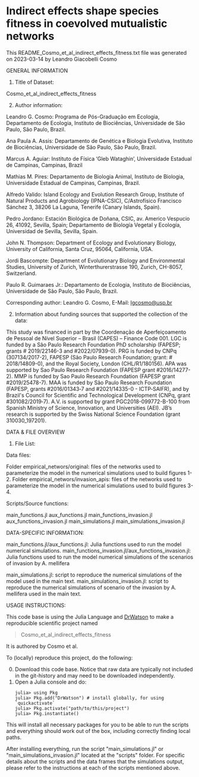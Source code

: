 # Indirect effects shape species fitness in coevolved mutualistic networks

This README_Cosmo_et_al_indirect_effects_fitness.txt file was generated on 2023-03-14 by Leandro Giacobelli Cosmo

GENERAL INFORMATION

1. Title of Dataset: 

Cosmo_et_al_indirect_effects_fitness

2. Author information:

Leandro G. Cosmo: Programa de Pós-Graduação em Ecologia, Departamento de Ecologia, Instituto de Biociências, Universidade de São Paulo, São Paulo, Brazil.

Ana Paula A. Assis: Departamento de Genética e Biologia Evolutiva, Instituto de Biociências, Universidade de São Paulo, São Paulo, Brazil.

Marcus A. Aguiar: Instituto de Física ‘Gleb Wataghin’, Universidade Estadual de Campinas, Campinas, Brazil

Mathias M. Pires: Departamento de Biologia Animal, Instituto de Biologia, Universidade Estadual de Campinas, Campinas, Brazil.

Alfredo Valido: Island Ecology and Evolution Research Group, Institute of Natural Products and Agrobiology (IPNA-CSIC), C/Astrofísico Francisco Sánchez 3, 38206 La Laguna, Tenerife (Canary Islands, Spain).

Pedro Jordano: Estación Biológica de Doñana, CSIC, av. Americo Vespucio 26, 41092, Sevilla, Spain; Departamento de Biología Vegetal y Ecología, Universidad de Sevilla, Sevilla, Spain.

John N. Thompson: Department of Ecology and Evolutionary Biology, University of California, Santa Cruz, 95064, California, USA.

Jordi Bascompte: Department of Evolutionary Biology and Environmental Studies, University of Zurich, Winterthurerstrasse 190, Zurich, CH-8057, Switzerland.

Paulo R. Guimaraes Jr.: Departamento de Ecologia, Instituto de Biociências, Universidade de São Paulo, São Paulo, Brazil.

Corresponding author: Leandro G. Cosmo, E-Mail: lgcosmo@usp.br

2. Information about funding sources that supported the collection of the data:

This study was financed in part by the Coordenação de Aperfeiçoamento de Pessoal de Nível Superior – Brasil (CAPES) – Finance Code 001. LGC is funded by a São Paulo Research Foundation PhD scholarship (FAPESP; grants # 2019/22146-3 and #2022/07939-0). PRG is funded by CNPq (307134/2017-2), FAPESP (São Paulo Research Foundation; grant: # 2018/14809-0), and the Royal Society, London (CHL/R1/180156). APA was supported by Sao Paulo Research Foundation (FAPESP grant #2016/14277-2). MMP is funded by Sao Paulo Research Foundation (FAPESP grant #2019/25478-7). MAA is funded by São Paulo Research Foundation (FAPESP, grants #2016/01343‐7 and #2021/14335-0 - ICTP‐SAIFR), and by Brazil's Council for Scientific and Technological Development (CNPq, grant #301082/2019‐7). A.V. is supported by grant PGC2018-099772-B-100 from Spanish Ministry of Science, Innovation, and Universities (AEI). JB’s research is supported by the Swiss National Science Foundation (grant 310030_197201).

DATA & FILE OVERVIEW

1. File List: 

Data files:

Folder empirical_networs/original: files of the networks used to parameterize the model in the numerical simulations used to build figures 1-2.
Folder empirical_networs/invasion_apis: files of the networks used to parameterize the model in the numerical simulations used to build figures 3-4.

Scripts/Source functions:

main_functions.jl
aux_functions.jl
main_functions_invasion.jl
aux_functions_invasion.jl
main_simulations.jl
main_simulations_invasion.jl

DATA-SPECIFIC INFORMATION:

main_functions.jl/aux_functions.jl: Julia functions used to run the model numerical simulations.
main_functions_invasion.jl/aux_functions_invasion.jl: Julia functions used to run the model numerical simulations of the scenarios of invasion by A. mellifera

main_simulations.jl: script to reproduce the numerical simulations of the model used in the main text.
main_simulations_invasion.jl: script to reproduce the numerical simulations of scenario of the invasion by A. mellifera used in the main text.

USAGE INSTRUCTIONS:

This code base is using the Julia Language and [DrWatson](https://juliadynamics.github.io/DrWatson.jl/stable/)
to make a reproducible scientific project named
> Cosmo_et_al_indirect_effects_fitness

It is authored by Cosmo et al.

To (locally) reproduce this project, do the following:

0. Download this code base. Notice that raw data are typically not included in the
   git-history and may need to be downloaded independently.
1. Open a Julia console and do:
   ```
   julia> using Pkg
   julia> Pkg.add("DrWatson") # install globally, for using `quickactivate`
   julia> Pkg.activate("path/to/this/project")
   julia> Pkg.instantiate()
   ```

This will install all necessary packages for you to be able to run the scripts and everything should work out of the box, including correctly finding local paths. 

After installing everything, run the script "main_simulations.jl"  or "main_simulations_invasion.jl" located at the "scripts" folder.
For specific details about the scripts and the data frames that the simulations output, please refer to the instructions at each of the scripts mentioned above.
